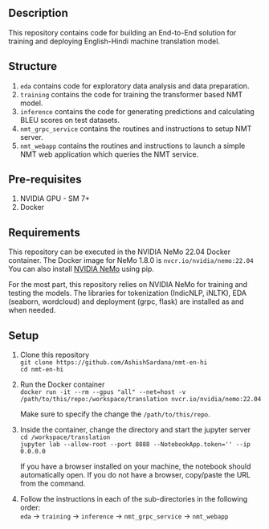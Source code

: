 ## Description
This repository contains code for building an End-to-End solution for training and deploying English-Hindi machine translation model.

## Structure
1. `eda` contains code for exploratory data analysis and data preparation. 
2. `training` contains the code for training the transformer based NMT model.
3. `inference` contains the code for generating predictions and calculating BLEU scores on test datasets.
4. `nmt_grpc_service` contains the routines and instructions to setup NMT server.
5. `nmt_webapp` contains the routines and instructions to launch a simple NMT web application which queries the NMT service.

## Pre-requisites

1. NVIDIA GPU - SM 7+
2. Docker

## Requirements

This repository can be executed in the NVIDIA NeMo 22.04 Docker container. The Docker image for NeMo 1.8.0 is `nvcr.io/nvidia/nemo:22.04`<br>
You can also install [NVIDIA NeMo](https://github.com/NVIDIA/NeMo#installation) using pip.

For the most part, this repository relies on NVIDIA NeMo for training and testing the models. The libraries for tokenization (IndicNLP, iNLTK), EDA (seaborn, wordcloud) and deployment (grpc, flask) are installed as and when needed.

## Setup

1. Clone this repository <br>
`git clone https://github.com/AshishSardana/nmt-en-hi` <br>
`cd nmt-en-hi`

2. Run the Docker container <br>
`docker run -it --rm --gpus "all" --net=host -v /path/to/this/repo:/workspace/translation nvcr.io/nvidia/nemo:22.04`

    Make sure to specify the change the `/path/to/this/repo`.

3. Inside the container, change the directory and start the jupyter server <br>
`cd /workspace/translation` <br>
`jupyter lab --allow-root --port 8888 --NotebookApp.token='' --ip 0.0.0.0`

    If you have a browser installed on your machine, the notebook should automatically open. If you do not have a browser, copy/paste the URL from the command.

4. Follow the instructions in each of the sub-directories in the following order: <br>
`eda` -> `training` -> `inference` -> `nmt_grpc_service` -> `nmt_webapp`

